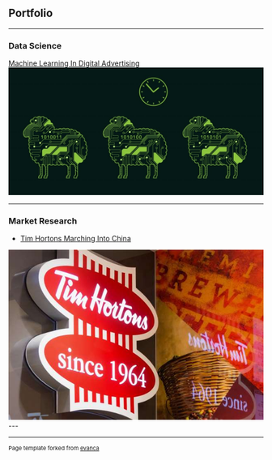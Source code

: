 ## Portfolio

---

### Data Science

[Machine Learning In Digital Advertising](https://www.ericaportfolio.com/post/predict-customer-response-rate-for-a-marketing-campaign-by-using-a-logistic-regression-model)
<img src="images/ta.jpg"/>

---


### Market Research

- [Tim Hortons Marching Into China](https://www.ericaportfolio.com/post/tim-hortons-marching-into-china)
<img src="images/th.jpeg"/>
---




---
<p style="font-size:11px">Page template forked from <a href="https://github.com/evanca/quick-portfolio">evanca</a></p>
<!-- Remove above link if you don't want to attibute -->
